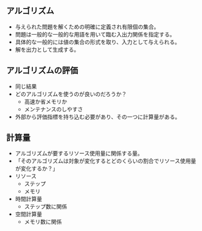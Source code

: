 ## アルゴリズム

- 与えられた問題を解くための明確に定義され有限個の集合。
- 問題は一般的な一般的な用語を用いて臨む入出力関係を指定する。
- 具体的な一般的には値の集合の形式を取り、入力として与えられる。
- 解を出力として生成する。

## アルゴリズムの評価

- 同じ結果
- どのアルゴリズムを使うのが良いのだろうか？
  - 高速か省メモリか
  - メンテナンスのしやすさ
- 外部から評価指標を持ち込む必要があり、その一つに計算量がある。

## 計算量

- アルゴリズムが要するリソース使用量に関係する量。
- 「そのアルゴリズムは対象が変化するとどのくらいの割合でリソース使用量が変化するか？」
- リソース
  - ステップ
  - メモリ
- 時間計算量
  - ステップ数に関係
- 空間計算量
  - メモリ数に関係
